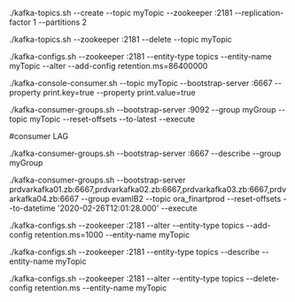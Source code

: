 ./kafka-topics.sh --create --topic myTopic --zookeeper <host>:2181 --replication-factor 1 --partitions 2

./kafka-topics.sh --zookeeper <host>:2181 --delete --topic myTopic

./kafka-configs.sh --zookeeper <host>:2181 --entity-type topics --entity-name myTopic --alter --add-config retention.ms=86400000

./kafka-console-consumer.sh --topic myTopic  --bootstrap-server <host>:6667  --property print.key=true --property print.value=true
  
./kafka-consumer-groups.sh --bootstrap-server <host>:9092 --group myGroup --topic myTopic --reset-offsets --to-latest --execute

#consumer LAG 

./kafka-consumer-groups.sh --bootstrap-server <host>:6667 --describe --group myGroup
  
./kafka-consumer-groups.sh --bootstrap-server prdvarkafka01.zb:6667,prdvarkafka02.zb:6667,prdvarkafka03.zb:6667,prdvarkafka04.zb:6667 --group evamIB2 --topic ora_finartprod --reset-offsets --to-datetime '2020-02-26T12:01:28.000' --execute

./kafka-configs.sh --zookeeper <host>:2181 --alter --entity-type topics --add-config retention.ms=1000 --entity-name myTopic 
  
./kafka-configs.sh --zookeeper <host>:2181 --entity-type topics --describe --entity-name myTopic
  
./kafka-configs.sh --zookeeper <host>:2181 --alter --entity-type topics --delete-config retention.ms --entity-name myTopic
  
